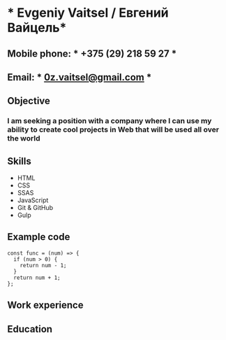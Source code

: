 # * Evgeniy Vaitsel / Евгений Вайцель*

## Mobile phone: * +375 (29) 218 59 27 *
## Email: * 0z.vaitsel@gmail.com *

## Objective
### I am seeking a position with a company where I can use my ability to create cool projects in Web that will be used all over the world

## Skills

* HTML
* CSS
* SSAS
* JavaScript
* Git & GitHub
* Gulp

## Example code 

```
const func = (num) => {  
  if (num > 0) {  
    return num - 1;  
  }
  return num + 1;  
};  
```

## Work experience

## Education

